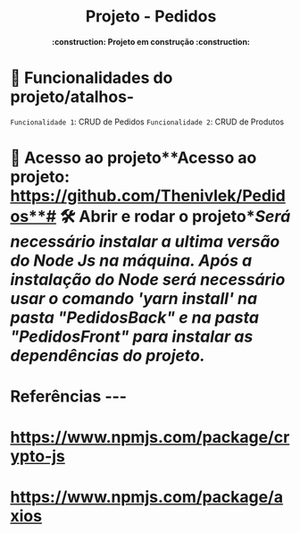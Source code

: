<h1 align="center"> Projeto - Pedidos </h1>
<h4 align="center">:construction:  Projeto em construção  :construction:</h4>

# :hammer: Funcionalidades do projeto/atalhos-

`Funcionalidade 1`: CRUD de Pedidos
`Funcionalidade 2`: CRUD de Produtos

# 📁 Acesso ao projeto**Acesso ao projeto: https://github.com/Thenivlek/Pedidos**# 🛠️ Abrir e rodar o projeto\*_Será necessário instalar a ultima versão do Node Js na máquina. Após a instalação do Node será necessário usar o comando 'yarn install' na pasta "PedidosBack" e na pasta "PedidosFront" para instalar as dependências do projeto._

# Referências ---

# https://www.npmjs.com/package/crypto-js

# https://www.npmjs.com/package/axios
